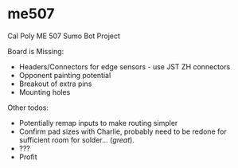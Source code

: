 # me507
Cal Poly ME 507 Sumo Bot Project

Board is Missing:
* Headers/Connectors for edge sensors - use JST ZH connectors
* Opponent painting potential
* Breakout of extra pins
* Mounting holes

Other todos:
* Potentially remap inputs to make routing simpler
* Confirm pad sizes with Charlie, probably need to be redone for sufficient room for solder... (_great_).
* ???
* Profit
